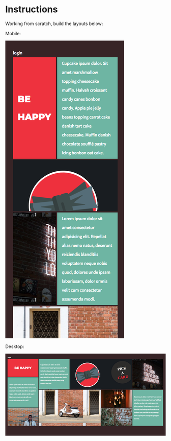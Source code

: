 # Instructions

Working from scratch, build the layouts below:

Mobile:

![mobile](images/p3_mobile.png)

Desktop:

![desktop](images/p3_desktop.png)
